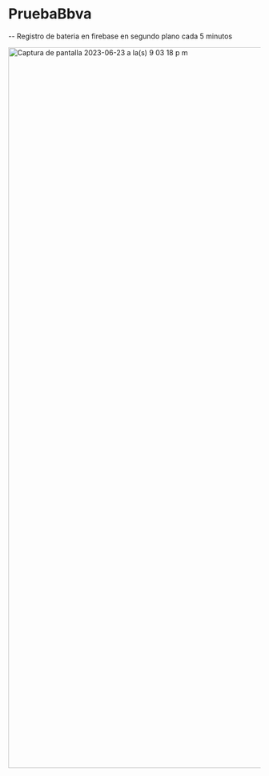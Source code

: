 # PruebaBbva

-- Registro de bateria en firebase en segundo plano cada 5 minutos

<img width="1440" alt="Captura de pantalla 2023-06-23 a la(s) 9 03 18 p m" src="https://github.com/lissetarely/PruebaBbva/assets/71532149/d579eb99-1658-4d4a-81ea-aa08e04ec585">
